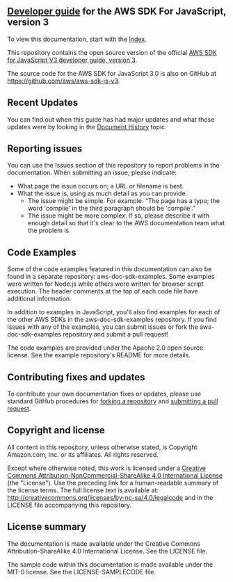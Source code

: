  ## [Developer guide](doc_source/index.md) for the AWS SDK For JavaScript, version 3

To view this documentation, start with the [Index](doc_source/index.md).

This repository contains the open source version of the official [AWS SDK for JavaScript V3 developer guide, version 3](https://docs.aws.amazon.com/sdk-for-javascript/v3/developer-guide/welcome.html).

The source code for the AWS SDK for JavaScript 3.0 is also on GitHub at https://github.com/aws/aws-sdk-js-v3.

## Recent Updates

You can find out when this guide has had major updates and what those updates were by looking in the [Document History](doc_source/doc-history.md) topic.

## Reporting issues

You can use the Issues section of this repository to report problems in the documentation. When submitting an issue, please indicate:

  * What page the issue occurs on; a URL or filename is best.
  * What the issue is, using as much detail as you can provide.
    * The issue might be simple. For example: "The page has a typo; the word 'complie' in the third paragraph should be 'compile'."
    * The issue might be more complex. If so, please describe it with enough detail so that it's clear to the AWS documentation team what the problem is.

## Code Examples

Some of the code examples featured in this documentation can also be found in a separate repository: aws-doc-sdk-examples. Some examples were written for Node.js while others were written for browser script execution. The header comments at the top of each code file have additional information.

In addition to examples in JavaScript, you'll also find examples for each of the other AWS SDKs in the aws-doc-sdk-examples repository. If you find issues with any of the examples, you can submit issues or fork the aws-doc-sdk-examples repository and submit a pull request!

The code examples are provided under the Apache 2.0 open source license. See the example repository's README for more details.

## Contributing fixes and updates

To contribute your own documentation fixes or updates, please use standard GitHub procedures for [forking a repository](https://help.github.com/articles/fork-a-repo/) and [submitting a pull request](https://help.github.com/articles/using-pull-requests/).

## Copyright and license

All content in this repository, unless otherwise stated, is Copyright Amazon.com, Inc. or its affiliates. All rights reserved.

Except where otherwise noted, this work is licensed under a [Creative Commons Attribution-NonCommercial-ShareAlike 4.0 International License](http://creativecommons.org/licenses/by-nc-sa/4.0/) (the "License"). Use the preceding link for a human-readable summary of the license terms. The full license text is available at: http://creativecommons.org/licenses/by-nc-sa/4.0/legalcode and in the LICENSE file accompanying this repository.

## License summary

The documentation is made available under the Creative Commons Attribution-ShareAlike 4.0 International License. See the LICENSE file.

The sample code within this documentation is made available under the MIT-0 license. See the LICENSE-SAMPLECODE file.

